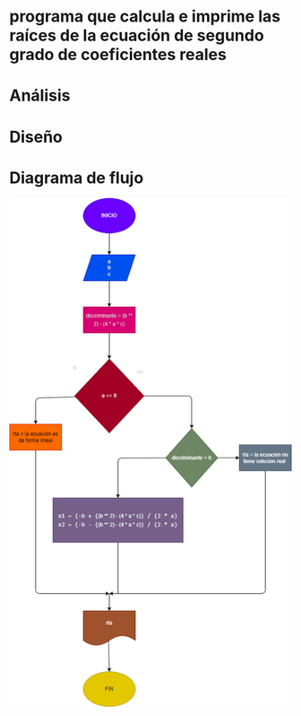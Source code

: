 # programa que calcula e imprime las raíces de la ecuación de segundo grado de coeficientes reales

# Análisis

# Diseño

# Diagrama de flujo
![Diagrama de flujo](diagrama.png "diagrama de flujo")